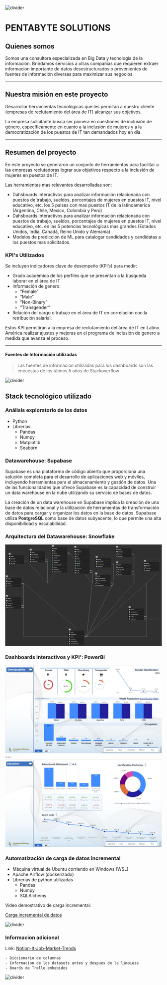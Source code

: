 ![divider](https://user-images.githubusercontent.com/7065401/52071927-c1cd7100-2562-11e9-908a-dde91ba14e59.png)

# PENTABYTE SOLUTIONS

## Quienes somos

Somos una consultora especializada en Big Data y tecnología de la información. Brindamos servicios a otras compañías que requieren extraer informacion importante de datos desestructurados o provenientes de fuentes de información diversas para maximizar sus negocios.

---

## Nuestra misión en este proyecto
Desarrollar herramientas tecnológicas que les permitan a nuestro cliente (empresas de reclutamiento del área de IT) alcanzar sus objetivos.

La empresa solicitante busca ser pionera en cuestiones de inclusión de género, específicamente en cuanto a la inclusión de mujeres y a la democratización de los puestos de IT tan demandados hoy en día. 

---

## Resumen del proyecto
En este proyecto se generaron un conjunto de herramientas para facilitar a las empresas reclutadoras lograr sus objetivos respecto a la inclusión de mujeres en puestos de IT.

Las herramientas mas relevantes desarrolladas son:
- Dahsboards interactivos para analizar información relacionada con puestos de trabajo, sueldos, porcentajes de mujeres en puestos IT, nivel educativo, etc. los 5 paises con mas puestos IT de la latinoamerica (Argentina, Chile, Mexico, Colombia y Perú)
- Dahsboards interactivos para analizar información relacionada con puestos de trabajo, sueldos, porcentajes de mujeres en puestos IT, nivel educativo, etc. en las 5 potencias tecnológicas mas grandes (Estados Unidos, India, Canadá, Reino Unido y Alemania)
- Modelos de predicción de ML para catalogar candidados y candidatas a los puestos mas solicitados.

### KPI's Utilizados

Se incluyen indicadores clave de desempeño (KPI’s) para medir:
- Grado académico de los perfiles que se presentan a la búsqueda laborar en el área de IT
- Información de genero:
    - “Female”
    - “Male”
    - “Non-Binary” 
    - “Transgender”
- Relación del cargo o trabajo en el área de IT en correlación con la retribución salarial. 

Estos KPI permitirán a la empresa de reclutamiento del área de IT en Latino América realizar ajustes y mejoras en el programa de inclusión de genero a medida que avanza el proceso.


---
#### Fuentes de Información utilizadas

> Las fuentes de información utilizadas para los dashboards son las encuestas de los útimos 5 años de Stackoverflow

![divider](https://user-images.githubusercontent.com/7065401/52071927-c1cd7100-2562-11e9-908a-dde91ba14e59.png)

## Stack tecnológico utilizado

### Análisis exploratorio de los datos
- Python
- Librerías:
    - Pandas
    - Numpy
    - Matplotlib
    - Seaborn

### Datawarehouse: **Supabase**

Supabase es una plataforma de código abierto que proporciona una solución completa para el desarrollo de aplicaciones web y móviles, incluyendo herramientas para el almacenamiento y gestión de datos. Una de las funcionalidades que ofrece Supabase es la capacidad de construir un data warehouse en la nube utilizando su servicio de bases de datos.

La creación de un data warehouse en Supabase implica la creación de una base de datos relacional y la utilización de herramientas de transformación de datos para cargar y organizar los datos en la base de datos. Supabase utiliza **PostgreSQL** como base de datos subyacente, lo que permite una alta disponibilidad y escalabilidad.

### Arquitectura del Datawarehouse: Snowflake

<img src ="./imgs/DB_Relationship.png" />


### Dashboards interactivos y KPI': PowerBI

<img src ="./imgs/dash1.jpg" />
---

<img src ="./imgs/dash2.jpg" />

### Automatización de carga de datos incremental
- Máquina virtual de Ubuntu corriendo en Windows (WSL)
- Apache Airflow (dockerizado)
- Librerías de python utilizadas
    - Pandas
    - Numpy
    - SQLAlchemy

Video demostrativo de carga incremental:

[Carga incremental de datos](https://www.youtube.com/watch?v=_XuUhEgKUV4)

![divider](https://user-images.githubusercontent.com/7065401/52071927-c1cd7100-2562-11e9-908a-dde91ba14e59.png)
### Informacion adicional
Link: [Notion-It-Job-Market-Trends](https://camiseta-blanca-poison.notion.site/IT-Job-Market-Trends-79fd9c2c1f714b76aa79b0837280768a)

    - Diccionario de columnas
    - Informacion de los datasets antes y despues de la limpieza
    - Boards de Trello embebidos

![divider](https://user-images.githubusercontent.com/7065401/52071927-c1cd7100-2562-11e9-908a-dde91ba14e59.png)